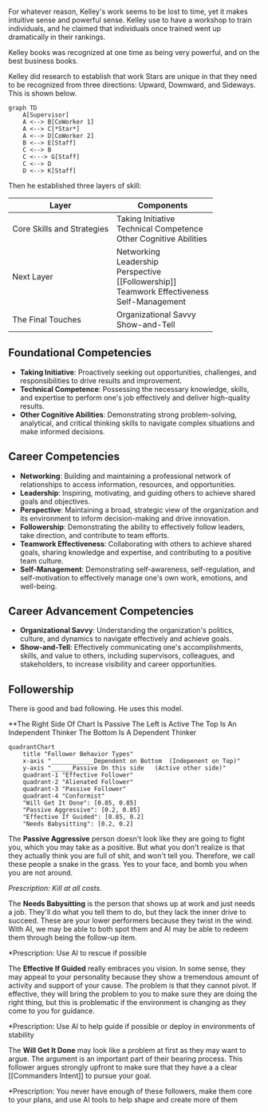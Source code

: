 For whatever reason, Kelley's work seems to be lost to time, yet it makes intuitive sense and powerful sense.  Kelley use to have a workshop to train individuals, and he claimed that individuals once trained went up dramatically in their rankings.

Kelley books was recognized at one time as being very powerful, and on the best business books.  

Kelley did research to establish that work Stars are unique in that they need to be recognized from three directions:  Upward, Downward, and Sideways.  This is shown below.

```mermaid
graph TD
    A[Supervisor]
    A <--> B[CoWorker 1]
    A <--> C[*Star*]
    A <--> D[CoWorker 2]
    B <--> E[Staff]
    C <--> B
    C <---> G[Staff]
    C <--> D
    D <--> K[Staff]
```

Then he established three layers of skill:

| Layer                      | Components                                                                                               |
| -------------------------- | -------------------------------------------------------------------------------------------------------- |
| Core Skills and Strategies | Taking Initiative<br>Technical Competence<br>Other Cognitive Abilities                                   |
| Next Layer                 | Networking<br>Leadership<br>Perspective<br>[[Followership]]<br>Teamwork Effectiveness<br>Self-Management |
| The Final Touches          | Organizational Savvy<br>Show-and-Tell                                                                    |


## Foundational Competencies

- **Taking Initiative**: Proactively seeking out opportunities, challenges, and responsibilities to drive results and improvement.
- **Technical Competence**: Possessing the necessary knowledge, skills, and expertise to perform one's job effectively and deliver high-quality results.
- **Other Cognitive Abilities**: Demonstrating strong problem-solving, analytical, and critical thinking skills to navigate complex situations and make informed decisions.

## Career Competencies

- **Networking**: Building and maintaining a professional network of relationships to access information, resources, and opportunities.
- **Leadership**: Inspiring, motivating, and guiding others to achieve shared goals and objectives.
- **Perspective**: Maintaining a broad, strategic view of the organization and its environment to inform decision-making and drive innovation.
- **Followership**: Demonstrating the ability to effectively follow leaders, take direction, and contribute to team efforts.
- **Teamwork Effectiveness**: Collaborating with others to achieve shared goals, sharing knowledge and expertise, and contributing to a positive team culture.
- **Self-Management**: Demonstrating self-awareness, self-regulation, and self-motivation to effectively manage one's own work, emotions, and well-being.

## Career Advancement Competencies

- **Organizational Savvy**: Understanding the organization's politics, culture, and dynamics to navigate effectively and achieve goals.
- **Show-and-Tell**: Effectively communicating one's accomplishments, skills, and value to others, including supervisors, colleagues, and stakeholders, to increase visibility and career opportunities.


## Followership

There is good and bad following.  He uses this model.

**The Right Side Of Chart Is Passive 
The Left is Active
The Top Is An Independent Thinker
The Bottom Is A Dependent Thinker


```mermaid
quadrantChart
    title "Follower Behavior Types"
    x-axis "____________Dependent on Bottom  (Indepenent on Top)"
    y-axis "______Passive On this side   (Active other side)" 
    quadrant-1 "Effective Follower"
    quadrant-2 "Alienated Follower"
    quadrant-3 "Passive Follower"
    quadrant-4 "Conformist"
    "Will Get It Done": [0.85, 0.85]
    "Passive Aggressive": [0.2, 0.85]
    "Effective If Guided": [0.85, 0.2]
    "Needs Babysitting": [0.2, 0.2]
```

The **Passive Aggressive** person doesn't look like they are going to fight you, which you may take as a positive.  But what you don't realize is that they actually think you are full of shit, and won't tell you.  Therefore, we call these people a snake in the grass.  Yes to your face, and bomb you when you are not around.

*Prescription: Kill at all costs.*

The **Needs Babysitting** is the person that shows up at work and just needs a job.  They'll do what you tell them to do, but they lack the inner drive to succeed.  These are your lower performers because they twist in the wind.  With AI, we may be able to both spot them and AI may be able to redeem them through being the follow-up item.

*Prescription:  Use AI to rescue if possible

The **Effective If Guided** really embraces you vision.  In some sense, they may appeal to your personality because they show a tremendous amount of activity and support of your cause.  The problem is that they cannot pivot.  If effective, they will bring the problem to you to make sure they are doing the right thing, but this is problematic if the environment is changing as they come to you for guidance.

*Prescription:  Use AI to help guide if possible or deploy in environments of stability

The **Will Get It Done** may look like a problem at first as they may want to argue.  The argument is an important part of their bearing process.  This follower argues strongly upfront to make sure that they have a a clear [[Commanders Intent]] to pursue your goal. 

*Prescription:  You never have enough of these followers, make them core to your plans, and use AI tools to help shape and create more of them